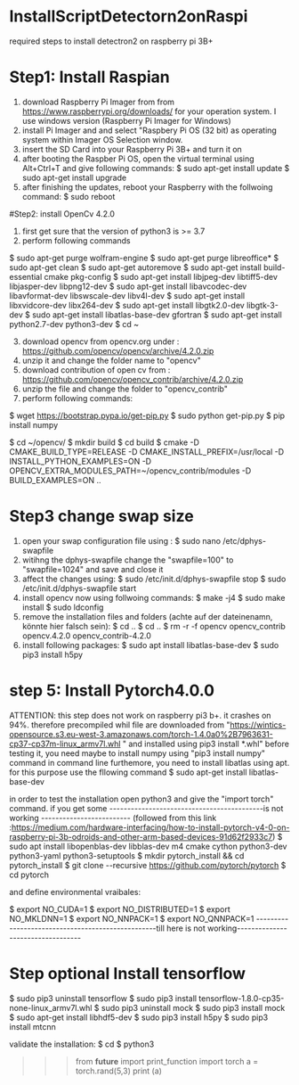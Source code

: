 # InstallScriptDetectorn2onRaspi
required steps to install detectron2 on raspberry pi 3B+


# Step1: Install Raspian
1. download Raspberry Pi Imager from from https://www.raspberrypi.org/downloads/ for your operation system. I use windows version  (Raspberry Pi Imager for Windows) 
2. install Pi Imager and and select "Raspbery Pi OS (32 bit) as operating system within Imager OS Selection window. 
3. insert the SD Card into your Raspberry Pi 3B+ and turn it on
4. after booting the Raspber Pi OS, open the virtual terminal using Alt+Ctrl+T and give following commands:
$ sudo apt-get install update
$ sudo apt-get install upgrade
5. after finishing the updates, reboot your Raspberry with the follwoing command: 
$ sudo reboot 

#Step2: install OpenCv 4.2.0
1. first get sure that the version of python3 is >= 3.7
2. perform following commands

$ sudo apt-get purge wolfram-engine
$ sudo apt-get purge libreoffice*
$ sudo apt-get clean
$ sudo apt-get autoremove
$ sudo apt-get install build-essential cmake pkg-config
$ sudo apt-get install libjpeg-dev libtiff5-dev libjasper-dev libpng12-dev
$ sudo apt-get install libavcodec-dev libavformat-dev libswscale-dev libv4l-dev
$ sudo apt-get install libxvidcore-dev libx264-dev
$ sudo apt-get install libgtk2.0-dev libgtk-3-dev
$ sudo apt-get install libatlas-base-dev gfortran
$ sudo apt-get install python2.7-dev python3-dev
$ cd ~

3. download opencv from opencv.org under : https://github.com/opencv/opencv/archive/4.2.0.zip
4. unzip it and change the folder name to "opencv"
5. download contribution of open cv from : https://github.com/opencv/opencv_contrib/archive/4.2.0.zip
6. unzip the file and change the folder to "opencv_contrib"
7. perform following commands:

$ wget https://bootstrap.pypa.io/get-pip.py
$ sudo python get-pip.py
$ pip install numpy

$ cd ~/opencv/
$ mkdir build
$ cd build
$ cmake -D CMAKE_BUILD_TYPE=RELEASE     -D CMAKE_INSTALL_PREFIX=/usr/local     -D INSTALL_PYTHON_EXAMPLES=ON     -D OPENCV_EXTRA_MODULES_PATH=~/opencv_contrib/modules     -D BUILD_EXAMPLES=ON ..

# Step3 change swap size
1. open your swap configuration file using :
$ sudo nano /etc/dphys-swapfile
2. witihng the dphys-swapfile change the "swapfile=100" to "swapfile=1024" and save and close it
3. affect the changes using: 
$ sudo /etc/init.d/dphys-swapfile stop
$ sudo /etc/init.d/dphys-swapfile start
4. install opencv now using follwoing commands: 
$ make -j4
$ sudo make install
$ sudo ldconfig
5. remove the installation files and folders (achte auf der dateinenamn, könnte hier falsch sein): 
$ cd ..
$ cd ..
$ rm -r -f opencv opencv_contrib opencv.4.2.0 opencv_contrib-4.2.0 
6. install following packages: 
$ sudo apt install libatlas-base-dev
$ sudo pip3 install h5py


# step 5: Install Pytorch4.0.0
ATTENTION: this step does not work on raspberry pi3 b+. it crashes on 94%. therefore precompiled whil file are downloaded from "https://wintics-opensource.s3.eu-west-3.amazonaws.com/torch-1.4.0a0%2B7963631-cp37-cp37m-linux_armv7l.whl " and installed using pip3 install *.whl"
before testing it, you need maybe to install numpy using "pip3 install numpy" command in command line
furthemore, you need to install libatlas using apt. for this purpose  use the fllowing command 
$ sudo apt-get install libatlas-base-dev

in order to test the installation open python3 and give the "import torch" command. if you get some 
-------------------------------------------is not working -------------------------
(followed from this link :https://medium.com/hardware-interfacing/how-to-install-pytorch-v4-0-on-raspberry-pi-3b-odroids-and-other-arm-based-devices-91d62f2933c7) 
$ sudo apt install libopenblas-dev libblas-dev m4 cmake cython python3-dev python3-yaml python3-setuptools
$ mkdir pytorch_install && cd pytorch_install
$ git clone --recursive https://github.com/pytorch/pytorch
$ cd pytorch

and define environmental vraibales: 

$ export NO_CUDA=1
$ export NO_DISTRIBUTED=1
$ export NO_MKLDNN=1 
$ export NO_NNPACK=1
$ export NO_QNNPACK=1
--------------------------------------------------till here is not working----------------------------------
# Step optional Install tensorflow 
$ sudo pip3 uninstall tensorflow
$ sudo pip3 install tensorflow-1.8.0-cp35-none-linux_armv7l.whl
$ sudo pip3 uninstall mock
$ sudo pip3 install mock
$ sudo apt-get install libhdf5-dev
$ sudo pip3 install h5py
$ sudo pip3 install mtcnn




validate the installation: 
$ cd 
$ python3
>>> from __future__ import print_function
>>> import torch
>>> a = torch.rand(5,3)
>>> print (a)
